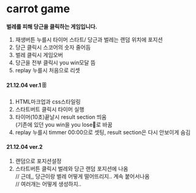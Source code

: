 # carrot game
**벌레를 피해 당근을 클릭하는 게임입니다.**
1. 재생버튼 누를시 타이머 스타트/ 당근과 벌레는 랜덤 위치에 포지션
2. 당근 클릭시 스코어의 숫자 줄어듬
3. 벌레 클릭시 게임오버
4. 당근을 전부 클릭시 you win모달 뜸
5. replay 누를시 처음으로 리셋



#### 21.12.04 ver.1 🗄
1. HTML마크업과 css스타일링 
2. 스타트버트 클릭시 타이머 실행
3. 타이머(10초)끝날시 result section 띄움<br>
 (기존에 있던 you win을 you lose👻로 바꿈
4. replay 누를시 timmer 00:00으로 셋팅, result section은 다시 안보이게 숨김

#### 21.12.04 ver.2
1. 랜덤으로 포지션설정
2. 스타트버튼 클릭시 벌레와 당근 랜덤 포지션에 나옴<br>
// 근데,, 당근이랑 벌레 어떻게 떨어뜨리지.. 계속 붙어서나옴<br>
// 여러개는 어떻게 생성하지..
